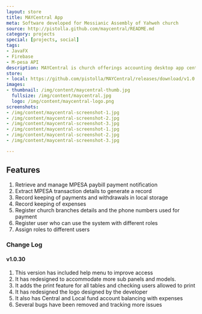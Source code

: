 ```yaml
---
layout: store
title: MAYCentral App
meta: Software developed for Messianic Assembly of Yahweh church
source: http://pistolla.github.com/maycentral/README.md
category: projects
special: [projects, social]
tags:
- JavaFX
- Firebase
- M-pesa API
description: MAYCentral is church offerings accounting desktop app central fund paid via M-pesa paybill.
store:
- local: https://github.com/pistolla/MAYCentral/releases/download/v1.0.31/MAYCentral-1.0.31.exe
images:
- thumbnail: /img/content/maycentral-thumb.jpg
  fullsize: /img/content/maycentral.jpg
  logo: /img/content/maycentral-logo.png
screenshots:
- /img/content/maycentral-screenshot-1.jpg
- /img/content/maycentral-screenshot-2.jpg
- /img/content/maycentral-screenshot-3.jpg
- /img/content/maycentral-screenshot-1.jpg
- /img/content/maycentral-screenshot-2.jpg
- /img/content/maycentral-screenshot-3.jpg

---
```


## Features ##
1. Retrieve and manage MPESA paybill payment notification
2. Extract MPESA transaction details to generate a record
3. Record keeping of payments and withdrawals in local storage
4. Record keeping of expenses 
5. Register church branches details and the phone numbers used for payment
6. Register user who can use the system with different roles
7. Assign roles to different users

### Change Log ###

#### v1.0.30 ####
1. This version has included help menu to improve access
2. It has redesigned to accommodate more sub panels and models.
3. It adds the print feature for all tables and checking users allowed to print
4. It has redesigned the logo designed by the developer
5. It also has Central and Local fund account balancing with expenses
6. Several bugs have been removed and tracking more issues
